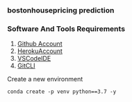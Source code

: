 ### bostonhousepricing prediction

### Software And Tools Requirements

1. [Github Account](https://github.com)
2. [HerokuAccount](https://heroku.com)
3. [VSCodeIDE](https://codevisualstudio.com/)
4. [GitCLI](https://git-scm.com/book/en/v2/Getting-Started-The-Command-Line)

Create a new environment

```
conda create -p venv python==3.7 -y
```